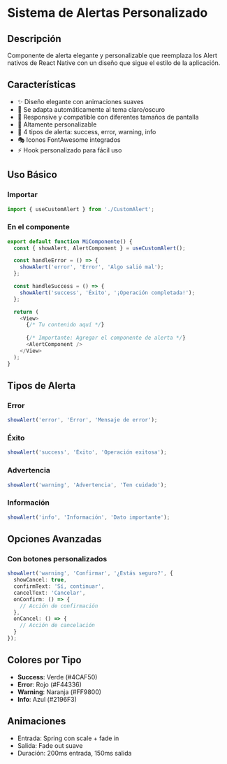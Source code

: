 # Sistema de Alertas Personalizado

## Descripción
Componente de alerta elegante y personalizable que reemplaza los Alert nativos de React Native con un diseño que sigue el estilo de la aplicación.

## Características
- ✨ Diseño elegante con animaciones suaves
- 🎨 Se adapta automáticamente al tema claro/oscuro
- 📱 Responsive y compatible con diferentes tamaños de pantalla
- 🔧 Altamente personalizable
- 🎯 4 tipos de alerta: success, error, warning, info
- 🎭 Iconos FontAwesome integrados
- ⚡ Hook personalizado para fácil uso

## Uso Básico

### Importar
```typescript
import { useCustomAlert } from './CustomAlert';
```

### En el componente
```typescript
export default function MiComponente() {
  const { showAlert, AlertComponent } = useCustomAlert();

  const handleError = () => {
    showAlert('error', 'Error', 'Algo salió mal');
  };

  const handleSuccess = () => {
    showAlert('success', 'Éxito', '¡Operación completada!');
  };

  return (
    <View>
      {/* Tu contenido aquí */}
      
      {/* Importante: Agregar el componente de alerta */}
      <AlertComponent />
    </View>
  );
}
```

## Tipos de Alerta

### Error
```typescript
showAlert('error', 'Error', 'Mensaje de error');
```

### Éxito
```typescript
showAlert('success', 'Éxito', 'Operación exitosa');
```

### Advertencia
```typescript
showAlert('warning', 'Advertencia', 'Ten cuidado');
```

### Información
```typescript
showAlert('info', 'Información', 'Dato importante');
```

## Opciones Avanzadas

### Con botones personalizados
```typescript
showAlert('warning', 'Confirmar', '¿Estás seguro?', {
  showCancel: true,
  confirmText: 'Sí, continuar',
  cancelText: 'Cancelar',
  onConfirm: () => {
    // Acción de confirmación
  },
  onCancel: () => {
    // Acción de cancelación
  }
});
```

## Colores por Tipo
- **Success**: Verde (#4CAF50)
- **Error**: Rojo (#F44336)
- **Warning**: Naranja (#FF9800)
- **Info**: Azul (#2196F3)

## Animaciones
- Entrada: Spring con scale + fade in
- Salida: Fade out suave
- Duración: 200ms entrada, 150ms salida
